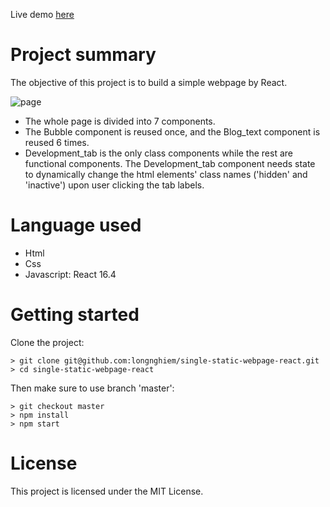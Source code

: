 Live demo [here](https://longnghiem.github.io/single-static-webpage-react/)

# Project summary
The objective of this project is to build a simple webpage by React.

![page](https://user-images.githubusercontent.com/3630009/41269202-9f046e52-6e0c-11e8-8f14-efb2ebbde774.png)

* The whole page is divided into 7 components.
* The Bubble component is reused once, and the Blog_text component is reused 6 times.
* Development_tab is the only class components while the rest are functional components. The Development_tab component needs
state to dynamically change the html elements' class names ('hidden' and 'inactive') upon user clicking the tab labels.

# Language used
* Html
* Css
* Javascript: React 16.4

# Getting started
Clone the project:
```
> git clone git@github.com:longnghiem/single-static-webpage-react.git
> cd single-static-webpage-react
```
Then make sure to use branch 'master':
```
> git checkout master
> npm install
> npm start
```
# License
This project is licensed under the MIT License.
